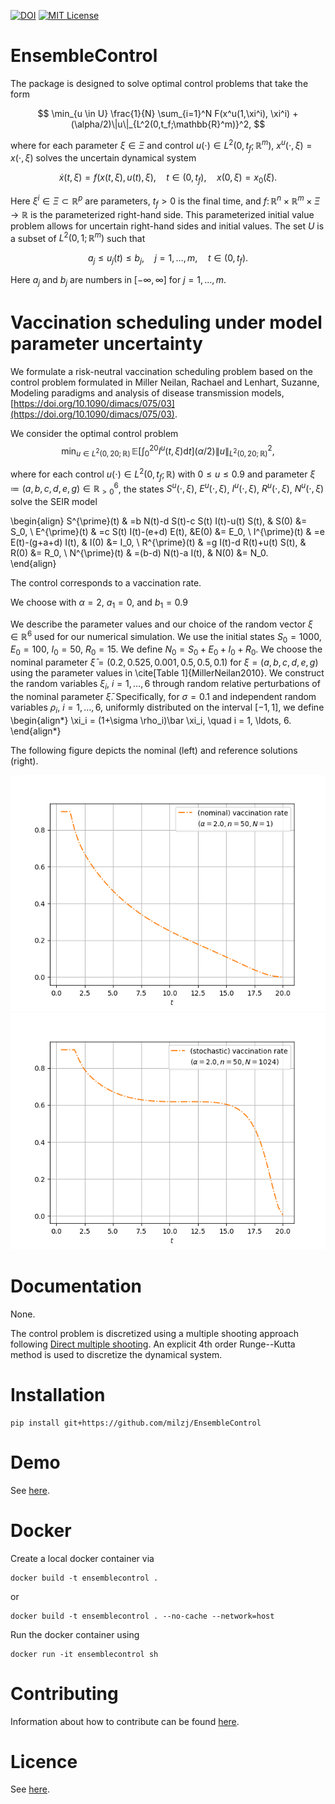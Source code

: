 [![DOI](https://zenodo.org/badge/814172654.svg)](https://zenodo.org/doi/10.5281/zenodo.11669862)
[![MIT License](https://img.shields.io/badge/License-MIT-yellow.svg)](LICENSE)
# EnsembleControl

The package is designed to solve optimal control problems that take the form

$$
\min_{u \in U} \frac{1}{N} \sum_{i=1}^N F(x^u(1,\xi^i), \xi^i) + (\alpha/2)\|u\|_{L^2(0,t_f;\mathbb{R}^m)}^2,
$$

where for each parameter $\xi \in \Xi$ and control $u(\cdot) \in L^2(0,t_f;\mathbb{R}^m)$, $x^u(\cdot, \xi) = x(\cdot, \xi)$ solves the uncertain dynamical system

$$
\dot{x}(t, \xi)  = f(x(t,\xi), u(t), \xi), \quad t \in (0,t_f), \quad x(0,\xi) = x_0(\xi).
$$

Here $\xi^i \in \Xi \subset \mathbb{R}^p$ are parameters, $t_f > 0$ is the final time, and
$f \colon \mathbb{R}^n  \times \mathbb{R}^m \times \Xi \to \mathbb{R}$ is the parameterized right-hand side.
This parameterized initial value problem allows for uncertain right-hand sides and initial values.
The set $U$ is a subset of $L^2(0,1;\mathbb{R}^m)$ such that 

$$
a_j \leq u_j(t) \leq b_j, \quad j = 1, \ldots, m, \quad t \in (0,t_f).
$$

Here $a_j$ and $b_j$ are numbers in $[-\infty, \infty]$ for $j=1, \dots, m$.

# Vaccination scheduling under model parameter uncertainty

We formulate a risk-neutral vaccination scheduling problem based on the control problem formulated in Miller Neilan, Rachael and Lenhart, Suzanne, Modeling paradigms and analysis of disease transmission models, [https://doi.org/10.1090/dimacs/075/03](https://doi.org/10.1090/dimacs/075/03).

We consider the optimal control problem 
$$
\min_{u \in L^2(0, 20;\mathbb{R})}\, \mathbb{E}[\int_{0}^{20} I^u(t,\xi) \text{d}t]  (\alpha/2)\|u\|_{L^2(0,20;\mathbb{R})}^2,
$$

where for each  control $u(\cdot) \in L^2(0, t_f;\mathbb{R})$
with $0 \leq u \leq 0.9$ and parameter 
$\xi \coloneqq (a, b, c, d, e, g) \in \mathbb{R}_{>0}^6$,
the states 
$S^u(\cdot,\xi)$, $E^u(\cdot, \xi)$, $I^u(\cdot,\xi)$, $R^u(\cdot,\xi)$,
$N^u(\cdot, \xi)$ 
solve the SEIR model 

\begin{align}
S^{\prime}(t) & =b N(t)-d S(t)-c S(t) I(t)-u(t) S(t), & S(0)  &= S_0, \\
E^{\prime}(t) & =c S(t) I(t)-(e+d) E(t),  &E(0)  &= E_0, \\
I^{\prime}(t) & =e E(t)-(g+a+d) I(t), & I(0)  &= I_0, \\
R^{\prime}(t) & =g I(t)-d R(t)+u(t) S(t), & R(0)  &= R_0,  \\
N^{\prime}(t) & =(b-d) N(t)-a I(t), & N(0)  &= N_0.  
\end{align}

The control corresponds to a vaccination rate.

We choose with $\alpha = 2$, $a_1 = 0$, and $b_1 = 0.9$

We describe the parameter values and our
choice of the random vector $\xi \in \mathbb{R}^6$
used for our numerical simulation.
We use the initial states
$S_0 = 1000$, 
$E_0 = 100$,
$I_0 = 50$,
$R_0 = 15$.
We define $N_0 = S_0 + E_0 + I_0 + R_0$. 
We choose the nominal parameter 
$\bar \xi = (0.2, 0.525, 0.001, 0.5, 0.5, 0.1)$
for $\xi = (a, b, c, d, e, g)$
using the parameter values in \cite[Table 1]{MillerNeilan2010}.
We construct the random variables $\xi_i$, $i = 1, \ldots, 6$ through 
random relative
perturbations of the nominal parameter $\bar \xi$. Specifically,
for $\sigma = 0.1$ and independent random variables
$\rho_i$, $i = 1, \ldots, 6$, uniformly distributed on 
the interval $[-1,1]$, we define
\begin{align*}
	\xi_i = (1+\sigma \rho_i)\bar \xi_i,
	\quad i = 1, \ldots, 6.
\end{align*}

The following figure depicts the nominal (left) and reference solutions
(right).

![](demo/vaccination_schedule/output/nominal_vaccination_rate.png)
![](demo/vaccination_schedule/output/stochastic_vaccination_rate.png)

# Documentation

None.

The control problem is discretized using a multiple shooting approach
following [Direct multiple shooting](https://github.com/casadi/casadi/blob/main/docs/examples/python/direct_multiple_shooting.py).
An explicit 4th order Runge--Kutta method is used to discretize the dynamical system.

# Installation

```
pip install git+https://github.com/milzj/EnsembleControl
```

# Demo

See [here](/demo).


# Docker

Create a local docker container via

```
docker build -t ensemblecontrol .
```

or

```
docker build -t ensemblecontrol . --no-cache --network=host
```

Run the docker container using

```
docker run -it ensemblecontrol sh
```

# Contributing

Information about how to contribute can be found
[here](CONTRIBUTING.md).

# Licence

See [here](LICENSE).
